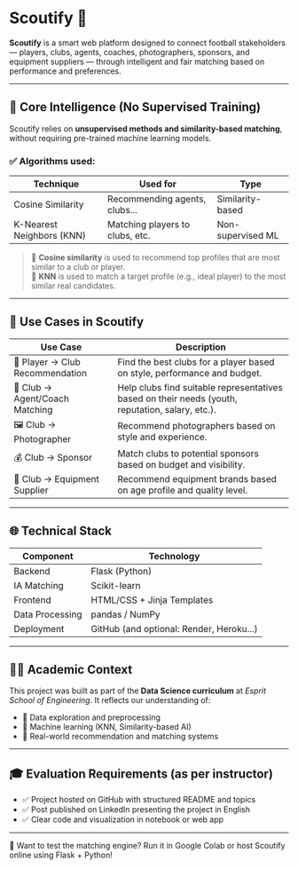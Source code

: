 # Scoutify 🏀

**Scoutify** is a smart web platform designed to connect football stakeholders — players, clubs, agents, coaches, photographers, sponsors, and equipment suppliers — through intelligent and fair matching based on performance and preferences.

---

## 🧠 Core Intelligence (No Supervised Training)
Scoutify relies on **unsupervised methods and similarity-based matching**, without requiring pre-trained machine learning models.

### ✅ Algorithms used:

| Technique              | Used for                        | Type               |
|------------------------|----------------------------------|--------------------|
| Cosine Similarity      | Recommending agents, clubs...    | Similarity-based   |
| K-Nearest Neighbors (KNN) | Matching players to clubs, etc. | Non-supervised ML  |

> 🌟 **Cosine similarity** is used to recommend top profiles that are most similar to a club or player.  
> 🤖 **KNN** is used to match a target profile (e.g., ideal player) to the most similar real candidates.

---

## 💼 Use Cases in Scoutify

| Use Case                        | Description |
|----------------------------------|-------------|
| 🧹 Player → Club Recommendation | Find the best clubs for a player based on style, performance and budget. |
| 🧠 Club → Agent/Coach Matching | Help clubs find suitable representatives based on their needs (youth, reputation, salary, etc.). |
| 🖼 Club → Photographer           | Recommend photographers based on style and experience. |
| 💰 Club → Sponsor               | Match clubs to potential sponsors based on budget and visibility. |
| 👟 Club → Equipment Supplier    | Recommend equipment brands based on age profile and quality level. |

---

## 🌐 Technical Stack

| Component        | Technology     |
|------------------|----------------|
| Backend          | Flask (Python) |
| IA Matching      | Scikit-learn   |
| Frontend         | HTML/CSS + Jinja Templates |
| Data Processing  | pandas / NumPy |
| Deployment       | GitHub (and optional: Render, Heroku...) |

---

## 🧑‍🏫 Academic Context

This project was built as part of the **Data Science curriculum** at *Esprit School of Engineering*. It reflects our understanding of:

- 🔎 Data exploration and preprocessing  
- 🧠 Machine learning (KNN, Similarity-based AI)  
- 🧹 Real-world recommendation and matching systems  

---

## 🎓 Evaluation Requirements (as per instructor)

- ✅ Project hosted on GitHub with structured README and topics
- ✅ Post published on LinkedIn presenting the project in English
- ✅ Clear code and visualization in notebook or web app

---

🚀 Want to test the matching engine? Run it in Google Colab or host Scoutify online using Flask + Python!

